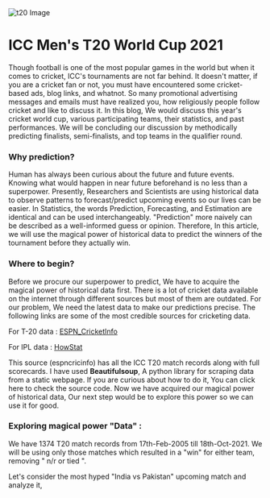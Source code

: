 
<div><img src="img1.png" alt="t20 Image"></div>


# ICC Men's T20 World Cup 2021

<p> Though football is one of the most popular games in the world but when it comes to cricket, ICC's tournaments are not far behind.
It doesn't matter, if you are a cricket fan or not, you must have encountered some cricket-based ads, blog links, and whatnot. So many promotional advertising messages and emails must have realized you, how religiously people follow cricket and like to discuss it. In this blog, We would discuss this year's cricket world cup, various participating teams, their statistics, and past performances. We will be concluding our discussion by methodically predicting finalists, semi-finalists, and top teams in the qualifier round.</p>

### Why prediction?

<p> Human has always been curious about the future and future events. Knowing what would happen in near future beforehand is no less than a superpower. Presently, Researchers and Scientists are using historical data to observe patterns to forecast/predict upcoming events so our lives can be easier. In Statistics, the words Prediction, Forecasting, and Estimation are identical and can be used interchangeably. "Prediction" more naively can be described as a well-informed guess or opinion. Therefore, In this article, we will use the magical power of historical data to predict the winners of the tournament before they actually win.</p>

### Where to begin?

Before we procure our superpower to predict, We have to acquire the magical power of historical data first. There is a lot of cricket data available on the internet through different sources but most of them are outdated. For our problem, We need the latest data to make our predictions precise. The following links are some of the most credible sources for cricketing data.

For T-20 data : [ESPN_CricketInfo](https://stats.espncricinfo.com/ci/engine/stats/index.html?class=3;template=results;type=aggregate;view=results)

For IPL data : [HowStat](http://www.howstat.com/cricket/Statistics/IPL/MatchList.asp)

This source (espncricinfo) has all the ICC T20 match records along with full scorecards. I have used **Beautifulsoup**, A python library for scraping data from a static webpage. If you are curious about how to do it, You can click here to check the source code.
Now we have acquired our magical power of historical data, Our next step would be to explore this power so we can use it for good.

### Exploring magical power "Data" :

We have 1374 T20 match records from 17th-Feb-2005 till 18th-Oct-2021. We will be using only those matches which resulted in a "win" for either team, removing " n/r or tied ".

Let's consider the  most hyped "India vs Pakistan" upcoming match and analyze it,
